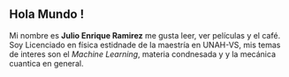 ## Hola Mundo !

Mi nombre es **Julio Enrique Ramirez** me gusta leer, ver películas y el café. Soy Licenciado en física estidnade de la maestría en UNAH-VS, mis temas de interes son el *Machine Learning*, materia condnesada y y la mecánica cuantica en general. 



